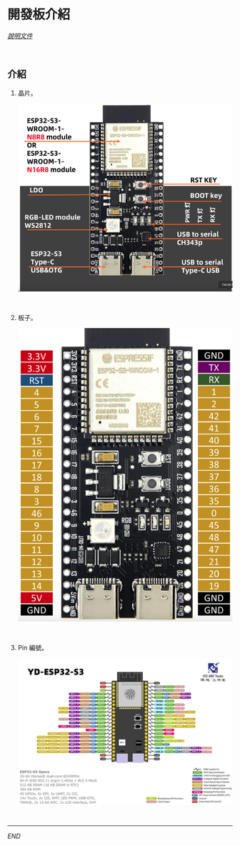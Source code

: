 # 開發板介紹

_[說明文件](https://www.taiwansensor.com.tw/product/esp32-s3-devkitc-1-%E9%96%8B%E7%99%BC%E6%9D%BF-%E6%A8%82%E9%91%AB-wroom-1-n16r8-%E5%B7%B2%E7%84%8A%E6%8E%A5%E9%87%9D%E8%85%B3/)_

<br>

## 介紹

1. 晶片。

    ![](images/img_07.png)

<br>

2. 板子。

    ![](images/img_08.png)

<br>

3. Pin 編號。

    ![](images/img_09.png)

<br>

___

_END_